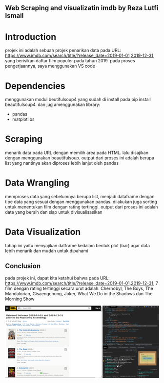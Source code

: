 ## Web Scraping and visualizatin imdb by Reza Lutfi Ismail 

# Introduction
projek ini adalah sebuah projek penarikan data pada URL: https://www.imdb.com/search/title/?release_date=2019-01-01,2019-12-31, 
yang berisikan daftar film populer pada tahun 2019. pada proses pengerjaannya, saya menggunakan VS code

# Dependencies
menggunakan modul beutifulsoup4 yang sudah di install pada pip install beautifulsoup4. dan jug amenggunakan library: 

- pandas
- matplotlibs

# Scraping
menarik data pada URL dengan memilih area pada HTML. lalu disajikan dengan menggunakan beautifulsoup. output dari proses ini adalah 
berupa list yang nantinya akan diproses lebih lanjut oleh pandas

# Data Wrangling
memproses data yang sebelumnya berupa list, menjadi dataframe dengan tipe data yang sesuai dengan menggunakan pandas. dilakukan juga 
sorting untuk menentukan film dengan rating tertinggi. output dari proses ini adalah data yang bersih dan siap untuk divisualisasikan

# Data Visualization
tahap ini yaitu menyajikan datframe kedalam bentuk plot (bar) agar data lebih menarik dan mudah untuk dipahami

## Conclusion
pada projek ini, dapat kita ketahui bahwa pada URL: https://www.imdb.com/search/title/?release_date=2019-01-01,2019-12-31, 7 film 
dengan rating tertinggi secara urut adalah: Chernobyl, The Boys, The Mandalorian, Gisaengchung, Joker, What We Do in the Shadows dan 
The Morning Show

<img src='asset/SC.png'>

